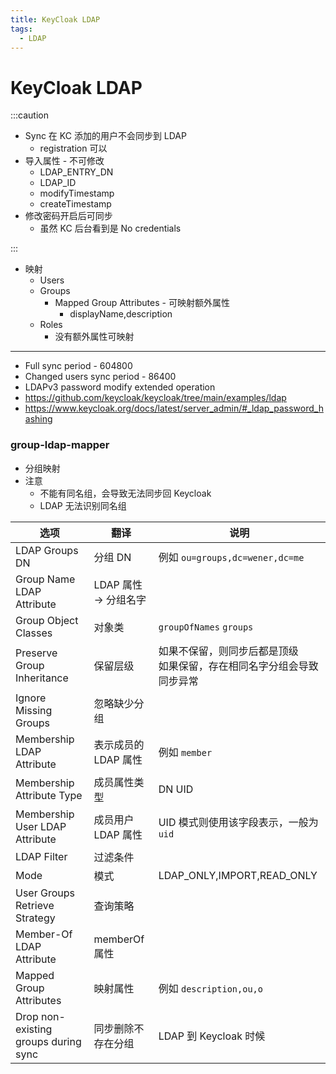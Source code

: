 ```yaml
---
title: KeyCloak LDAP
tags:
  - LDAP
---
```


# KeyCloak LDAP

:::caution

- Sync 在 KC 添加的用户不会同步到 LDAP
  - registration 可以
- 导入属性 - 不可修改
  - LDAP_ENTRY_DN
  - LDAP_ID
  - modifyTimestamp
  - createTimestamp
- 修改密码开启后可同步
  - 虽然 KC 后台看到是 No credentials

:::

- 映射
  - Users
  - Groups
    - Mapped Group Attributes - 可映射额外属性
      - displayName,description
  - Roles
    - 没有额外属性可映射

---

- Full sync period - 604800
- Changed users sync period - 86400
- LDAPv3 password modify extended operation
- https://github.com/keycloak/keycloak/tree/main/examples/ldap
- https://www.keycloak.org/docs/latest/server_admin/#_ldap_password_hashing

### group-ldap-mapper

- 分组映射
- 注意
  - 不能有同名组，会导致无法同步回 Keycloak
  - LDAP 无法识别同名组

| 选项                                 | 翻译                  | 说明                                                                      |
| ------------------------------------ | --------------------- | ------------------------------------------------------------------------- |
| LDAP Groups DN                       | 分组 DN               | 例如 `ou=groups,dc=wener,dc=me`                                           |
| Group Name LDAP Attribute            | LDAP 属性 -> 分组名字 |
| Group Object Classes                 | 对象类                | `groupOfNames` `groups`                                                   |
| Preserve Group Inheritance           | 保留层级              | 如果不保留，则同步后都是顶级<br/>如果保留，存在相同名字分组会导致同步异常 |
| Ignore Missing Groups                | 忽略缺少分组          |
| Membership LDAP Attribute            | 表示成员的 LDAP 属性  | 例如 `member`                                                             |
| Membership Attribute Type            | 成员属性类型          | DN UID                                                                    |
| Membership User LDAP Attribute       | 成员用户 LDAP 属性    | UID 模式则使用该字段表示，一般为 `uid`                                    |
| LDAP Filter                          | 过滤条件              |
| Mode                                 | 模式                  | LDAP_ONLY,IMPORT,READ_ONLY                                                |
| User Groups Retrieve Strategy        | 查询策略              |
| Member-Of LDAP Attribute             | memberOf 属性         |
| Mapped Group Attributes              | 映射属性              | 例如 `description,ou,o`                                                   |
| Drop non-existing groups during sync | 同步删除不存在分组    | LDAP 到 Keycloak 时候                                                     |
